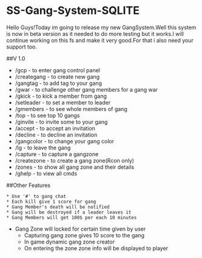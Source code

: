 # SS-Gang-System-SQLITE

Hello Guys!Today im going to release my new GangSystem.Well this system is now in beta version as it needed to do more testing but it works.I will continue working on this fs and make it very good.For that i also need your support too.

##V 1.0 

* /gcp 		- to enter gang control panel                    
* /creategang - to create new gang                             
*	/gangtag    - to add tag to your gang
*	/gwar       - to challenge other gang members for a gang war 
*	/gkick      - to kick a member from gang                     
*	/setleader  - to set a member to leader                      
*	/gmembers   - to see whole members of gang                   
*	/top        - to see top 10 gangs                            
*	/ginvite    - to invite some to your gang                    
*	/accept     - to accept an invitation                        
*	/decline    - to decline an invitation
*	/gangcolor  - to change your gang color                      
*	/lg         - to leave the gang                           
* /capture    - to capture a gangzone                          
*	/createzone - to create a gang zone(Rcon only)               
*	/zones      -  to show all gang zone and their details       
*	/ghelp      - to view all cmds                               
                                                                
 ##Other Features                                   
	 
	* Use '#' to gang chat                                        
	* Each kill give 1 score for gang                             
	* Gang Member's death will be notified                        
	* Gang will be destroyed if a leader leaves it                
	* Gang Members will get 100$ per each 10 minutes              
  * Gang Zone will locked for certain time given by user      
	* Capturing gang zone gives 10 score to the gang              
	* In game dynamic gang zone creator                           
	* On entering the zone zone info will be displayed to player  
	                                                           
